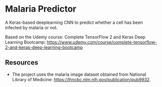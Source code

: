 # Malaria Predictor

A Keras-based deeplearning CNN to predict whether a cell has been infected by malaria or not.

Based on the Udemy course: Complete TensorFlow 2 and Keras Deep Learning Bootcamp:
https://www.udemy.com/course/complete-tensorflow-2-and-keras-deep-learning-bootcamp

## Resources

* The project uses the malaria image dataset obtained from National Library of Medicine: https://lhncbc.nlm.nih.gov/publication/pub9932.

